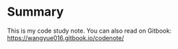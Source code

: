 # Summary

This is my code study note. 
You can also read on Gitbook: https://wangyue016.gitbook.io/codenote/

